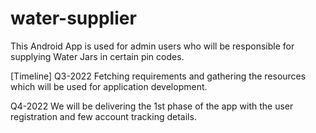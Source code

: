 # water-supplier
This Android App is used for admin users who will be responsible for supplying Water Jars in certain pin codes.

[Timeline]
Q3-2022
Fetching requirements and gathering the resources which will be used for application development.

Q4-2022
We will be delivering the 1st phase of the app with the user registration and few account tracking details.
